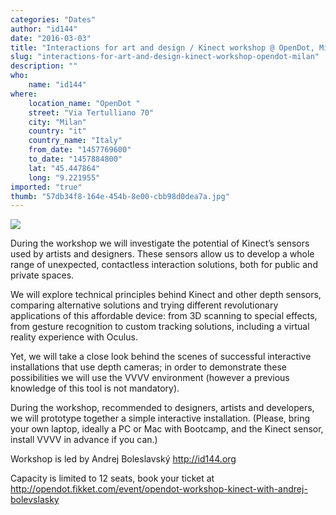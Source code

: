 ```yaml
---
categories: "Dates"
author: "id144"
date: "2016-03-03"
title: "Interactions for art and design / Kinect workshop @ OpenDot, Milan"
slug: "interactions-for-art-and-design-kinect-workshop-opendot-milan"
description: ""
who: 
    name: "id144"
where: 
    location_name: "OpenDot "
    street: "Via Tertulliano 70"
    city: "Milan"
    country: "it"
    country_name: "Italy"
    from_date: "1457769600"
    to_date: "1457884800"
    lat: "45.447864"
    long: "9.221955"
imported: "true"
thumb: "57db34f8-164e-454b-8e00-cbb98d0dea7a.jpg"
---
```



![](57db34f8-164e-454b-8e00-cbb98d0dea7a.jpg) 


During the workshop we will investigate the potential of Kinect’s sensors used by artists and designers. These sensors allow us to develop a whole range of unexpected, contactless interaction solutions, both for public and private spaces. 

We will explore technical principles behind Kinect and other depth sensors, comparing alternative solutions and trying different revolutionary applications of this affordable device: from 3D scanning to special effects, from gesture recognition to custom tracking solutions, including a virtual reality experience with Oculus. 

Yet, we will take a close look behind the scenes of successful interactive installations that use depth cameras; in order to demonstrate these possibilities we will use the VVVV environment (however a previous knowledge of this tool is not mandatory). 

During the workshop, recommended to designers, artists and developers, we will prototype together a simple interactive installation. 
(Please, bring your own laptop, ideally a PC or Mac with Bootcamp, and the Kinect sensor, install VVVV in advance if you can.)


Workshop is led by Andrej Boleslavský <http://id144.org>

Capacity is limited to 12 seats, book your ticket at <http://opendot.fikket.com/event/opendot-workshop-kinect-with-andrej-bolevslasky>